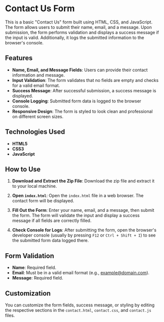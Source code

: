 # Contact Us Form

This is a basic "Contact Us" form built using HTML, CSS, and JavaScript. The form allows users to submit their name, email, and a message. Upon submission, the form performs validation and displays a success message if the input is valid. Additionally, it logs the submitted information to the browser's console.

## Features

- **Name, Email, and Message Fields**: Users can provide their contact information and message.
- **Input Validation**: The form validates that no fields are empty and checks for a valid email format.
- **Success Message**: After successful submission, a success message is displayed.
- **Console Logging**: Submitted form data is logged to the browser console.
- **Responsive Design**: The form is styled to look clean and professional on different screen sizes.

## Technologies Used

- **HTML5**
- **CSS3**
- **JavaScript**

## How to Use

1. **Download and Extract the Zip File**: 
   Download the zip file and extract it to your local machine.
   
2. **Open `index.html`**:
   Open the `index.html` file in a web browser. The contact form will be displayed.

3. **Fill Out the Form**:
   Enter your name, email, and a message, then submit the form. The form will validate the input and display a success message if all fields are correctly filled.

4. **Check Console for Logs**:
   After submitting the form, open the browser's developer console (usually by pressing `F12` or `Ctrl + Shift + I`) to see the submitted form data logged there.

## Form Validation

- **Name**: Required field.
- **Email**: Must be in a valid email format (e.g., example@domain.com).
- **Message**: Required field.

## Customization

You can customize the form fields, success message, or styling by editing the respective sections in the `contact.html`, `contact.css`, and `contact.js` files.
